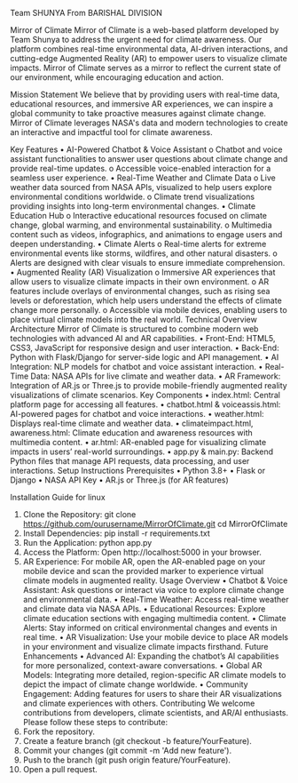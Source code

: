 Team SHUNYA
From BARISHAL DIVISION

Mirror of Climate
Mirror of Climate is a web-based platform developed by Team Shunya to address the 
urgent need for climate awareness. Our platform combines real-time environmental data, 
AI-driven interactions, and cutting-edge Augmented Reality (AR) to empower users to 
visualize climate impacts. Mirror of Climate serves as a mirror to reflect the current state 
of our environment, while encouraging education and action.

Mission Statement
We believe that by providing users with real-time data, educational resources, and 
immersive AR experiences, we can inspire a global community to take proactive measures 
against climate change. Mirror of Climate leverages NASA's data and modern 
technologies to create an interactive and impactful tool for climate awareness.

Key Features
• AI-Powered Chatbot & Voice Assistant
o Chatbot and voice assistant functionalities to answer user questions about 
climate change and provide real-time updates.
o Accessible voice-enabled interaction for a seamless user experience.
• Real-Time Weather and Climate Data
o Live weather data sourced from NASA APIs, visualized to help users explore 
environmental conditions worldwide.
o Climate trend visualizations providing insights into long-term environmental 
changes.
• Climate Education Hub
o Interactive educational resources focused on climate change, global 
warming, and environmental sustainability.
o Multimedia content such as videos, infographics, and animations to engage 
users and deepen understanding.
• Climate Alerts
o Real-time alerts for extreme environmental events like storms, wildfires, and 
other natural disasters.
o Alerts are designed with clear visuals to ensure immediate comprehension.
• Augmented Reality (AR) Visualization
o Immersive AR experiences that allow users to visualize climate impacts in 
their own environment.
o AR features include overlays of environmental changes, such as rising sea 
levels or deforestation, which help users understand the effects of climate 
change more personally.
o Accessible via mobile devices, enabling users to place virtual climate 
models into the real world.
Technical Overview
Architecture
Mirror of Climate is structured to combine modern web technologies with advanced AI 
and AR capabilities.
• Front-End: HTML5, CSS3, JavaScript for responsive design and user interaction.
• Back-End: Python with Flask/Django for server-side logic and API management.
• AI Integration: NLP models for chatbot and voice assistant interaction.
• Real-Time Data: NASA APIs for live climate and weather data.
• AR Framework: Integration of AR.js or Three.js to provide mobile-friendly 
augmented reality visualizations of climate scenarios.
Key Components
• index.html: Central platform page for accessing all features.
• chatbot.html & voiceassis.html: AI-powered pages for chatbot and voice 
interactions.
• weather.html: Displays real-time climate and weather data.
• climateimpact.html, awareness.html: Climate education and awareness 
resources with multimedia content.
• ar.html: AR-enabled page for visualizing climate impacts in users’ real-world 
surroundings.
• app.py & main.py: Backend Python files that manage API requests, data 
processing, and user interactions.
Setup Instructions
Prerequisites
• Python 3.8+
• Flask or Django
• NASA API Key 
• AR.js or Three.js (for AR features)

Installation Guide for linux
1. Clone the Repository:
git clone https://github.com/ourusername/MirrorOfClimate.git
cd MirrorOfClimate
2. Install Dependencies:
pip install -r requirements.txt
3. Run the Application:
python app.py
4. Access the Platform:
Open http://localhost:5000 in your browser.
5. AR Experience:
For mobile AR, open the AR-enabled page on your mobile device and scan the provided 
marker to experience virtual climate models in augmented reality.
Usage Overview
• Chatbot & Voice Assistant: Ask questions or interact via voice to explore climate 
change and environmental data.
• Real-Time Weather: Access real-time weather and climate data via NASA APIs.
• Educational Resources: Explore climate education sections with engaging 
multimedia content.
• Climate Alerts: Stay informed on critical environmental changes and events in real 
time.
• AR Visualization: Use your mobile device to place AR models in your environment 
and visualize climate impacts firsthand.
Future Enhancements
• Advanced AI: Expanding the chatbot’s AI capabilities for more personalized, 
context-aware conversations.
• Global AR Models: Integrating more detailed, region-specific AR climate models to 
depict the impact of climate change worldwide.
• Community Engagement: Adding features for users to share their AR visualizations 
and climate experiences with others.
Contributing
We welcome contributions from developers, climate scientists, and AR/AI enthusiasts. 
Please follow these steps to contribute:
1. Fork the repository.
2. Create a feature branch (git checkout -b feature/YourFeature).
3. Commit your changes (git commit -m 'Add new feature').
4. Push to the branch (git push origin feature/YourFeature).
5. Open a pull request.
